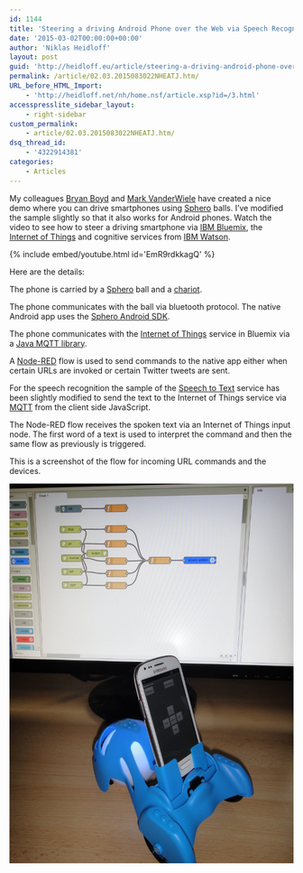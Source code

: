 ```yaml
---
id: 1144
title: 'Steering a driving Android Phone over the Web via Speech Recognition in IBM Bluemix'
date: '2015-03-02T00:00:00+00:00'
author: 'Niklas Heidloff'
layout: post
guid: 'http://heidloff.eu/article/steering-a-driving-android-phone-over-the-web-via-speech-recognition-in-ibm-bluemix/'
permalink: /article/02.03.2015083022NHEATJ.htm/
URL_before_HTML_Import:
    - 'http://heidloff.net/nh/home.nsf/article.xsp?id=/3.html'
accesspresslite_sidebar_layout:
    - right-sidebar
custom_permalink:
    - article/02.03.2015083022NHEATJ.htm/
dsq_thread_id:
    - '4322914381'
categories:
    - Articles
---
```


 My colleagues [Bryan Boyd](https://twitter.com/bryanboyd) and [Mark VanderWiele](https://twitter.com/MarkVanderwiele) have created a nice demo where you can drive smartphones using [Sphero](http://www.gosphero.com/sphero/) balls. I’ve modified the sample slightly so that it also works for Android phones. Watch the video to see how to steer a driving smartphone via [IBM Bluemix](http://bluemix.net/), the [Internet of Things](https://internetofthings.ibmcloud.com/) and cognitive services from [IBM Watson](http://www.ibm.com/smarterplanet/us/en/ibmwatson/developercloud/).

{% include embed/youtube.html id='EmR9rdkkagQ' %}

 Here are the details:

 The phone is carried by a [Sphero](http://www.gosphero.com/sphero/) ball and a [chariot](http://store.gosphero.com/products/chariot).

 The phone communicates with the ball via bluetooth protocol. The native Android app uses the [Sphero Android SDK](https://github.com/orbotix/Sphero-Android-SDK).

 The phone communicates with the [Internet of Things](https://www.ng.bluemix.net/docs/#services/IoT/index.html#gettingstartedtemplate) service in Bluemix via a [Java MQTT library](http://www.eclipse.org/paho/clients/java/).

 A [Node-RED](http://heidloff.net/nh/home.nsf/article.xsp?id=21.01.2015081841NHEAL8.htm) flow is used to send commands to the native app either when certain URLs are invoked or certain Twitter tweets are sent.

 For the speech recognition the sample of the [Speech to Text](https://speech-to-text-demo.mybluemix.net/) service has been slightly modified to send the text to the Internet of Things service via [MQTT](http://www.eclipse.org/paho/clients/js/) from the client side JavaScript.

 The Node-RED flow receives the spoken text via an Internet of Things input node. The first word of a text is used to interpret the command and then the same flow as previously is triggered.

 This is a screenshot of the flow for incoming URL commands and the devices.

![image](/assets/img/2015/03/DSC03609s.png)